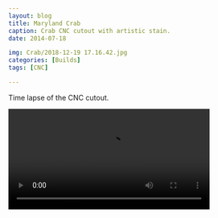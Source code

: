```yaml
---
layout: blog
title: Maryland Crab
caption: Crab CNC cutout with artistic stain.
date: 2014-07-18

img: Crab/2018-12-19 17.16.42.jpg
categories: [Builds]
tags: [CNC]

---
```


Time lapse of the CNC cutout.

<video width="400px" style="text-align: center; margin: auto;">
<source class="lazy" src="/assets/img/placeholder.png" data-src="/assets/img/posts/Crab/2018-12-16 17.57.59.mov">
</video>